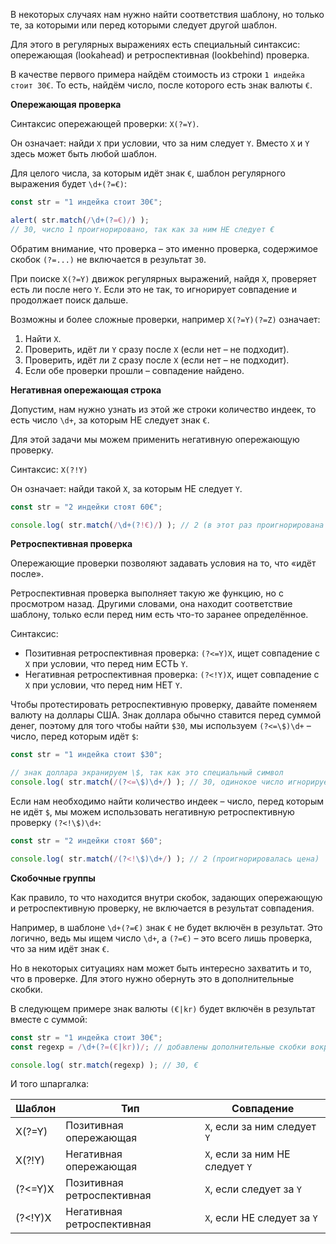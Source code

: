 В некоторых случаях нам нужно найти соответствия шаблону, но только те, за которыми или перед которыми следует другой шаблон.

Для этого в регулярных выражениях есть специальный синтаксис: опережающая (lookahead) и ретроспективная (lookbehind) проверка.

В качестве первого примера найдём стоимость из строки `1 индейка стоит 30€`. То есть, найдём число, после которого есть знак валюты `€`.

**Опережающая проверка**

Синтаксис опережающей проверки: `X(?=Y)`.

Он означает: найди `X` при условии, что за ним следует `Y`. Вместо `X` и `Y` здесь может быть любой шаблон.

Для целого числа, за которым идёт знак `€`, шаблон регулярного выражения будет `\d+(?=€)`:

```js
const str = "1 индейка стоит 30€";

alert( str.match(/\d+(?=€)/) ); 
// 30, число 1 проигнорировано, так как за ним НЕ следует €
```

Обратим внимание, что проверка – это именно проверка, содержимое скобок `(?=...)` не включается в результат `30`.

При поиске `X(?=Y)` движок регулярных выражений, найдя `X`, проверяет есть ли после него `Y`. Если это не так, то игнорирует совпадение и продолжает поиск дальше.

Возможны и более сложные проверки, например `X(?=Y)(?=Z)` означает:

1.  Найти `X`.
2.  Проверить, идёт ли `Y` сразу после `X` (если нет – не подходит).
3.  Проверить, идёт ли `Z` сразу после `X` (если нет – не подходит).
4.  Если обе проверки прошли – совпадение найдено.

**Негативная опережающая строка**

Допустим, нам нужно узнать из этой же строки количество индеек, то есть число `\d+`, за которым НЕ следует знак `€`.

Для этой задачи мы можем применить негативную опережающую проверку.

Синтаксис: `X(?!Y)`

Он означает: найди такой `X`, за которым НЕ следует `Y`.

```js
const str = "2 индейки стоят 60€";

console.log( str.match(/\d+(?!€)/) ); // 2 (в этот раз проигнорирована цена)
```

**Ретроспективная проверка**

Опережающие проверки позволяют задавать условия на то, что «идёт после».

Ретроспективная проверка выполняет такую же функцию, но с просмотром назад. Другими словами, она находит соответствие шаблону, только если перед ним есть что-то заранее определённое.

Синтаксис:

-   Позитивная ретроспективная проверка: `(?<=Y)X`, ищет совпадение с `X` при условии, что перед ним ЕСТЬ `Y`.
-   Негативная ретроспективная проверка: `(?<!Y)X`, ищет совпадение с `X` при условии, что перед ним НЕТ `Y`.

Чтобы протестировать ретроспективную проверку, давайте поменяем валюту на доллары США. Знак доллара обычно ставится перед суммой денег, поэтому для того чтобы найти `$30`, мы используем `(?<=\$)\d+` – число, перед которым идёт `$`:

```js
const str = "1 индейка стоит $30";

// знак доллара экранируем \$, так как это специальный символ 
console.log( str.match(/(?<=\$)\d+/) ); // 30, одинокое число игнорируется
```

Если нам необходимо найти количество индеек – число, перед которым не идёт `$`, мы можем использовать негативную ретроспективную проверку `(?<!\$)\d+`:

```js
const str = "2 индейки стоят $60";

console.log( str.match(/(?<!\$)\d+/) ); // 2 (проигнорировалась цена)
```

**Скобочные группы**

Как правило, то что находится внутри скобок, задающих опережающую и ретроспективную проверку, не включается в результат совпадения.

Например, в шаблоне `\d+(?=€)` знак `€` не будет включён в результат. Это логично, ведь мы ищем число `\d+`, а `(?=€)` – это всего лишь проверка, что за ним идёт знак `€`.

Но в некоторых ситуациях нам может быть интересно захватить и то, что в проверке. Для этого нужно обернуть это в дополнительные скобки.

В следующем примере знак валюты `(€|kr)` будет включён в результат вместе с суммой:

```js
const str = "1 индейка стоит 30€"; 
const regexp = /\d+(?=(€|kr))/; // добавлены дополнительные скобки вокруг €|kr 

console.log( str.match(regexp) ); // 30, €
```

И того шпаргалка:

Шаблон | Тип | Совпадение
------ | -----| -------
X(?=Y) | Позитивная опережающая | `X`, если за ним следует `Y`
X(?!Y) | Негативная опережающая | `X`, если за ним НЕ следует `Y`
(?<=Y)X | Позитивная ретроспективная | `X`, если следует за `Y`
(?<!Y)X | Негативная ретроспективная | `X`, если НЕ следует за `Y`

